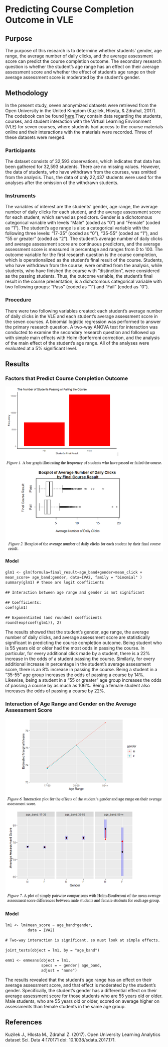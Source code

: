 # Predicting Course Completion Outcome in VLE

## Purpose

The purpose of this research is to determine whether students’ gender, age range, the average number of daily clicks, and the average assessment score can predict the course completion outcome. The secondary research question is whether the student’s age range has an effect on their average assessment score and whether the effect of student’s age range on their average assessment score is moderated by the student’s gender. 

## Methodology

In the present study, seven anonymized datasets were retrieved from the Open University in the United Kingdom (Kuzilek, Hlosta, & Zdrahal, 2017). The codebook can be found [here](https://analyse.kmi.open.ac.uk/open_dataset).They contain data regarding the students, courses, and student interaction with the Virtual Learning Environment (VLE) for seven courses, where students had access to the course materials online and their interactions with the materials were recorded. Three of these datasets were merged. 

### Participants

The dataset consists of 32,593 observations, which indicates that data has been gathered for 32,593 students. There are no missing values. However, the data of students, who have withdrawn from the courses, was omitted from the analysis. Thus, the data of only 22,437 students were used for the analyses after the omission of the withdrawn students. 

### Instruments

The variables of interest are the students’ gender, age range, the average number of daily clicks for each student, and the average assessment score for each student, which served as predictors. Gender is a dichotomous categorical variable with levels “Male” (coded as “0”) and “Female” (coded as “1”). The student’s age range is also a categorical variable with the following three levels: “17-35” (coded as “0”), “35-55” (coded as “1”), and “55 or greater” (coded as “2”). The student’s average number of daily clicks and average assessment score are continuous predictors, and the average assessment score is measured in percentage and ranges from 0 to 100. The outcome variable for the first research question is the course completion, which is operationalized as the student’s final result of the course. Students, who have withdrawn from the course, were omitted from the analysis, while students, who have finished the course with “distinction”, were considered as the passing students. Thus, the outcome variable, the student’s final result in the course presentation, is a dichotomous categorical variable with two following groups: “Pass” (coded as “1”) and “Fail” (coded as “0”). 

### Procedure

There were two following variables created: each student’s average number of daily clicks in the VLE and each student’s average assessment score in the seven courses. A binomial logistic regression was performed to answer the primary research question. A two-way ANOVA test for interaction was conducted to examine the secondary research question and followed up with simple main effects with Holm-Bonferroni correction, and the analysis of the main effect of the student’s age range. All of the analyses were evaluated at a 5% significant level. 

## Results

### Factors that Predict Course Completion Outcome

![Figure1](https://github.com/lizarova777/Course_Completion_Outcome_in_VLE/blob/master/Figure1.PNG)
![Figure2](https://github.com/lizarova777/Course_Completion_Outcome_in_VLE/blob/master/Figure2.PNG)

#### Model
```
glm1 <- glm(formula=final_result~age_band+gender+mean_click + mean_score+ age_band:gender, data=IVA2, family = "binomial" )
summary(glm1) # these are logit coefficients

## Interaction between age range and gender is not significant

## Coefficients:
coef(glm1) 

## Exponentiated (and rounded) coefficients
round(exp(coef(glm1)), 2) 
```
The results showed that the student’s gender, age range, the average number of daily clicks, and average assessment score are statistically significant in predicting the course completion outcome. Being student who is 55 years old or older had the most odds in passing the course. In particular, for every additional click made by a student, there is a 22% increase in the odds of a student passing the course. Similarly, for every additional increase in percentage in the student’s average assessment score, there is an 8% increase in passing the course. Being a student in a “35-55” age group increases the odds of passing a course by 14%. Likewise, being a student in a “55 or greater” age group increases the odds of passing a course by as much as 106%. Being a female student also increases the odds of passing a course by 22%. 

### Interaction of Age Range and Gender on the Average Assessment Score

![Figure6](https://github.com/lizarova777/Course_Completion_Outcome_in_VLE/blob/master/Figure6.PNG)
![Figure7](https://github.com/lizarova777/Course_Completion_Outcome_in_VLE/blob/master/Figure7.PNG)

#### Model
```
lm1 <- lm(mean_score ~ age_band*gender, 
          data = IVA2)
          
# Two-way interaction is significant, so must look at simple effects.

joint_tests(object = lm1, by = "age_band")

emm1 <- emmeans(object = lm1,
                specs = ~ gender| age_band,
                adjust = "none")
```

The results revealed that the student’s age range has an effect on their average assessment score, and that effect is moderated by the student’s gender. Specifically, the student’s gender has a differential effect on their average assessment score for those students who are 55 years old or older. Male students, who are 55 years old or older, scored on average higher on assessments than female students in the same age group. 

## References
Kuzilek J., Hlosta M., Zdrahal Z. (2017). Open University Learning Analytics dataset Sci. Data 4:170171 doi: 10.1038/sdata.2017.171.
